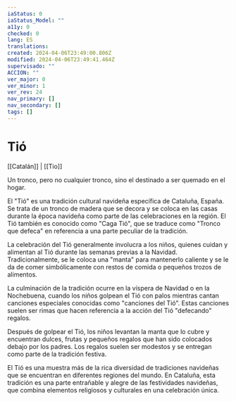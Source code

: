```yaml
---
iaStatus: 0
iaStatus_Model: ""
a11y: 0
checked: 0
lang: ES
translations: 
created: 2024-04-06T23:49:00.806Z
modified: 2024-04-06T23:49:41.464Z
supervisado: ""
ACCION: ""
ver_major: 0
ver_minor: 1
ver_rev: 24
nav_primary: []
nav_secondary: []
tags: []
---
```

# Tió

[[Catalán]] | [[Tio]]

Un tronco, pero no cualquier tronco, sino el destinado a ser quemado en el hogar.

El "Tió" es una tradición cultural navideña específica de Cataluña, España. Se trata de un tronco de madera que se decora y se coloca en las casas durante la época navideña como parte de las celebraciones en la región. El Tió también es conocido como "Caga Tió", que se traduce como "Tronco que defeca" en referencia a una parte peculiar de la tradición.

La celebración del Tió generalmente involucra a los niños, quienes cuidan y alimentan al Tió durante las semanas previas a la Navidad. Tradicionalmente, se le coloca una "manta" para mantenerlo caliente y se le da de comer simbólicamente con restos de comida o pequeños trozos de alimentos.

La culminación de la tradición ocurre en la víspera de Navidad o en la Nochebuena, cuando los niños golpean el Tió con palos mientras cantan canciones especiales conocidas como "canciones del Tió". Estas canciones suelen ser rimas que hacen referencia a la acción del Tió "defecando" regalos.

Después de golpear el Tió, los niños levantan la manta que lo cubre y encuentran dulces, frutas y pequeños regalos que han sido colocados debajo por los padres. Los regalos suelen ser modestos y se entregan como parte de la tradición festiva.

El Tió es una muestra más de la rica diversidad de tradiciones navideñas que se encuentran en diferentes regiones del mundo. En Cataluña, esta tradición es una parte entrañable y alegre de las festividades navideñas, que combina elementos religiosos y culturales en una celebración única.